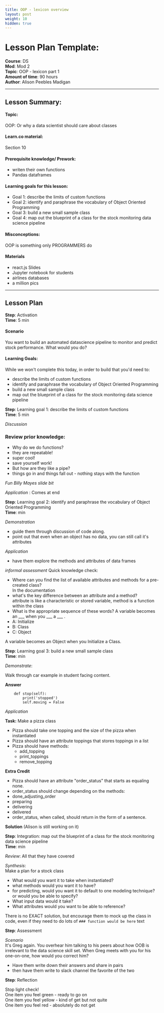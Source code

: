 ```yaml
---
title: OOP - lexicon overview
layout: post
weight: 10
hidden: true
---
```



Lesson Plan Template:
===


**Course**: DS   <br/>
**Mod**: Mod 2                    <br/>
**Topic**:  OOP - lexicon part 1  <br/>
**Amount of time**: 90  hours <br/>
**Author**: Alison Peebles Madigan


***

## Lesson Summary:

#### Topic:
OOP: Or why a data scientist should care about classes
#### Learn.co material:
Section 10

#### Prerequisite knowledge/ Prework:
- writen their own functions
- Pandas dataframes


#### Learning goals for this lesson:

- Goal 1: describe the limits of custom functions
- Goal 2: identify and paraphrase the vocabulary of Object Oriented Programming
- Goal 3: build a new small sample class
- Goal 4: map out the blueprint of a class for the stock monitoring data science pipeline

#### Misconceptions:
OOP is something only PROGRAMMERS do


#### Materials
- react.js Slides
- Jupyter notebook for students
- airlines databases
- a million pics 

***
## Lesson Plan
**Step**: Activation <br/>
**Time**: 5 min

#### Scenario
You want to build an automated datascience pipeline to monitor and predict stock performance. What would you do?

#### Learning Goals:
While we won't complete this today, in order to build that you'd need to:

- describe the limits of custom functions
- identify and paraphrase the vocabulary of Object Oriented Programming
- build a new small sample class
- map out the blueprint of a class for the stock monitoring data science pipeline

**Step**: Learning goal 1:  describe the limits of custom functions <br/>
**Time**: 5 min
 
_Discussion_

### Review prior knowledge:
- Why do we do functions?
 - they are repeatable! 
 - super cool!
 - save yourself work!
- But how are they like a pipe?
 - things go in and things fall out - nothing stays with the function

 _Fun Billy Mayes slide bit_
 
 _Application_ : Comes at end

**Step**: Learning goal 2:  identify and paraphrase the vocabulary of Object Oriented Programming <br/>
**Time**:  min

_Demonstration_

- guide them through discussion of code along.
- point out that even when an object has no data, you can still call it's attributes

_Application_

- have them explore the methods and attributes of data frames


_informal assessment_
Quick knowledge check:

- Where can you find the list of available attributes and methods for a pre-created class?<br>
In the documentation
- what's the key difference between an attribute and a method?<br>
attribute is like a characteristic or stored variable, method is a function within the class
- What is the appropriate sequence of these words? A variable becomes an ___ when you ___ a ___ .
 - A: Initialize
 - B: Class
 - C: Object<br>

A variable becomes an Object when you Initialize a Class.

**Step**: Learning goal 3: build a new small sample class <br/>
**Time**:  min

_Demonstrate_:

Walk through car example in student facing content.

**Answer**

```
    def stop(self):
        print('stopped')
        self.moving = False
```

_Application_


**Task:** Make a pizza class

- Pizza should take one topping and the size of the pizza when instantiated
- Pizza should have an attribute toppings that stores toppings in a list
- Pizza should have methods:
	- add_topping
	- print_toppings
	- remove_topping



**Extra Credit**

- Pizza should have an attribute "order_status" that starts as equaling none. 
- order_status should change depending on the methods:
 - done_adjusting_order
 - preparing
 - delivering
 - delivered
- order_status, when called, should return in the form of a sentence.

**Solution**
(Alison is still working on it)

**Step**: Integration:  map out the blueprint of a class for the stock monitoring data science pipeline <br/>
**Time**:  min

_Review_: All that they have covered<br>

_Synthesis_:<br>
Make a plan for a stock class

- What would you want it to take when instantiated?
- what methods would you want it to have?
- for predicting, would you want it to default to one modeling technique? or would you be able to specify?
- What input data would it take?
- What attributes would you want to be able to reference?


There is no EXACT solution, but encourage them to mock up the class in code, even if they need to do lots of `### function would be here` text

**Step**: Assessment

_Scenario_<br>
It's Greg again. 
You overhear him talking to his peers about how OOB is irrelevant to the data science skill set. 
When Greg meets with you for his one-on-one, how would you correct him?

- Have them write down their answers and share in pairs
- then have them write to slack channel the favorite of the two

**Step**: Reflection

Stop light check!<br>
One item you feel green - ready to go on<br>
One item you feel yellow - kind of get but not quite<br>
One item you feel red - absolutely do not get<br>